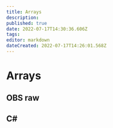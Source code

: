 ```yaml
---
title: Arrays
description: 
published: true
date: 2022-07-17T14:30:36.606Z
tags: 
editor: markdown
dateCreated: 2022-07-17T14:26:01.568Z
---
```


<h1 class="mdi mdi-code-array primary--text"> Arrays</h1>

## OBS raw

## C#